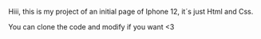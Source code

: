 Hiii, this is my project of an initial page of Iphone 12, it´s just Html and Css.

You can clone the code and modify if you want <3